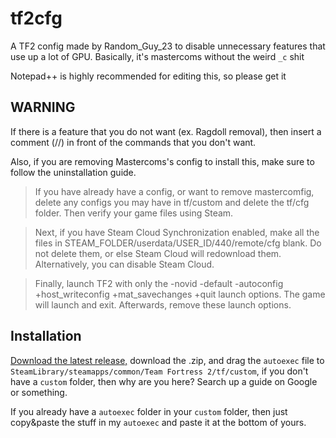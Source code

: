# tf2cfg
A TF2 config made by Random_Guy_23 to disable unnecessary features that use up a lot of GPU.
Basically, it's mastercoms without the weird `_c` shit

Notepad++ is highly recommended for editing this, so please get it

## WARNING
If there is a feature that you do not want (ex. Ragdoll removal), then insert a comment (//) in front of the commands that you don't want.

Also, if you are removing Mastercoms's config to install this, make sure to follow the uninstallation guide.

>If you have already have a config, or want to remove mastercomfig, delete any configs you may have in tf/custom and delete the tf/cfg folder. Then verify your game files using Steam.

>Next, if you have Steam Cloud Synchronization enabled, make all the files in STEAM_FOLDER/userdata/USER_ID/440/remote/cfg blank. Do not delete them, or else Steam Cloud will redownload them. Alternatively, you can disable Steam Cloud.

>Finally, launch TF2 with only the -novid -default -autoconfig +host_writeconfig +mat_savechanges +quit launch options. The game will launch and exit. Afterwards, remove these launch options.

## Installation
[Download the latest release,](https://github.com/random-guy-23/tf2cfg/releases/) download the .zip, and drag the `autoexec` file to `SteamLibrary/steamapps/common/Team Fortress 2/tf/custom`, if you don't have a `custom` folder, then why are you here? Search up a guide on Google or something. 

If you already have a `autoexec` folder in your `custom` folder, then just copy&paste the stuff in my `autoexec` and paste it at the bottom of yours.



